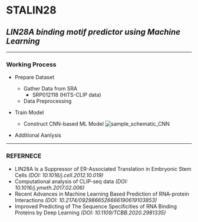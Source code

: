 # STALIN28

## _LIN28A binding motif predictor using Machine Learning_

- - -

### Working Process
- Prepare Dataset
	- Gather Data from SRA
		- SRP012118 (HITS-CLIP data)
	- Data Preprocessing
- Train Model
	- Construct CNN-based ML Model
	![sample_schematic_CNN](./assets/CNN_architecture_sample)

- Additional Aanlysis

- - - 

### REFERNECE
- LIN28A Is a Suppressor of ER-Associated Translation in Embryonic Stem Cells _(DOI: 10.1016/j.cell.2012.10.019)_
- Computational analysis of CLIP-seq data _(DOI: 10.1016/j.ymeth.2017.02.006)_
- Recent Advances in Machine Learning Based Prediction of RNA-protein Interactions _(DOI: 10.2174/0929866526666190619103853)_
- Improved Predicting of The Sequence Specificities of RNA Binding Proteins by Deep Learning _(DOI: 10.1109/TCBB.2020.2981335)_
